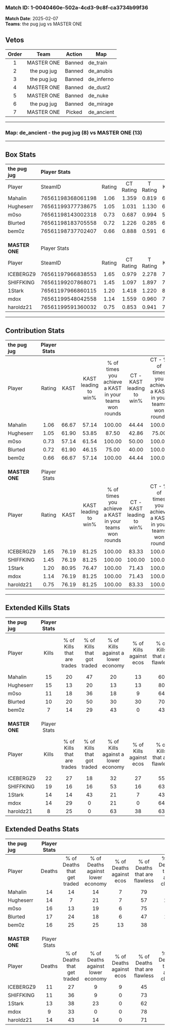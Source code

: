 ### Match ID: 1-0040460e-502a-4cd3-9c8f-ca3734b99f36  
**Match Date**: 2025-02-07  
**Teams**: the pug jug vs MASTER ONE  

## Vetos  

| Order | Team | Action | Map |
| :---: | :--: | :----: | --- |
| 1 | MASTER ONE | Banned | de_train |
| 2 | the pug jug | Banned | de_anubis |
| 3 | the pug jug | Banned | de_inferno |
| 4 | MASTER ONE | Banned | de_dust2 |
| 5 | MASTER ONE | Banned | de_nuke |
| 6 | the pug jug | Banned | de_mirage |
| 7 | MASTER ONE | Picked | de_ancient |

---  

### **Map**: de_ancient - the pug jug (8) vs MASTER ONE (13)  
---  

## Box Stats  

| **the pug jug** | Player Stats      |        |           |          |       |       |       |         |        |      |     |
| :- | :- | :-: | :-: | :-: | :-: | :-: | :-: | :-: | :-: | :-: | :-: |
| Player          | SteamID           | Rating | CT Rating | T Rating | KAST  |  ADR  | Kills | Assists | Deaths | K/D  | HS% |
| Mahalin         | 76561198368061198 |  1.06  |   1.359   |  0.819   | 66.67 | 75.5  |  15   |    2    |   14   | 1.07 | 60  |
| Hugheserr       | 76561199377738675 |  1.05  |   1.031   |  1.130   | 61.90 | 82.0  |  15   |    2    |   14   | 1.07 | 46  |
| m0so            | 76561198143002318 |  0.73  |   0.687   |  0.994   | 57.14 | 57.9  |  11   |    4    |   16   | 0.69 | 27  |
| Blurted         | 76561198183705558 |  0.72  |   1.226   |  0.285   | 61.90 | 63.7  |  10   |    4    |   17   | 0.59 | 80  |
| bem0z           | 76561198737702407 |  0.66  |   0.888   |  0.591   | 66.67 | 57.5  |   7   |    9    |   16   | 0.44 | 57  |
|                 |                   |        |           |          |       |       |       |         |        |      |     |
|                 |                   |        |           |          |       |       |       |         |        |      |     |
|                 |                   |        |           |          |       |       |       |         |        |      |     |
| **MASTER ONE**  | Player Stats      |        |           |          |       |       |       |         |        |      |     |
| Player          | SteamID           | Rating | CT Rating | T Rating | KAST  |  ADR  | Kills | Assists | Deaths | K/D  | HS% |
| ICEBERGZ9       | 76561197966838553 |  1.65  |   0.979   |  2.278   | 76.19 | 113.5 |  22   |    8    |   11   | 2.00 | 63  |
| SHIFFKING       | 76561199207868071 |  1.45  |   1.097   |  1.897   | 76.19 | 97.9  |  19   |    4    |   11   | 1.73 | 68  |
| 1Stark          | 76561197966860115 |  1.20  |   1.418   |  1.220   | 80.95 | 79.7  |  14   |    9    |   13   | 1.08 | 64  |
| mdox            | 76561199548042558 |  1.14  |   1.559   |  0.960   | 76.19 | 51.8  |  14   |    2    |   9    | 1.56 | 35  |
| haroldz21       | 76561199591360032 |  0.75  |   0.853   |  0.941   | 76.19 | 43.9  |   8   |    4    |   14   | 0.57 | 37  |
---  

## Contribution Stats  

| **the pug jug** | Player Stats |       |                      |                                                        |                           |                                                             |                          |                                                            |
| :- | :-: | :-: | :-: | :-: | :-: | :-: | :-: | :-: |
| Player          |    Rating    | KAST  | KAST leading to win% | % of times you achieve a KAST in your teams won rounds | CT - KAST leading to win% | CT - % of times you achieve a KAST in your teams won rounds | T - KAST leading to win% | T - % of times you achieve a KAST in your teams won rounds |
| Mahalin         |     1.06     | 66.67 |        57.14         |                         100.00                         |           44.44           |                           100.00                            |          80.00           |                           100.00                           |
| Hugheserr       |     1.05     | 61.90 |        53.85         |                         87.50                          |           42.86           |                            75.00                            |          66.67           |                           100.00                           |
| m0so            |     0.73     | 57.14 |        61.54         |                         100.00                         |           50.00           |                           100.00                            |          80.00           |                           100.00                           |
| Blurted         |     0.72     | 61.90 |        46.15         |                         75.00                          |           40.00           |                           100.00                            |          66.67           |                           50.00                            |
| bem0z           |     0.66     | 66.67 |        57.14         |                         100.00                         |           44.44           |                           100.00                            |          80.00           |                           100.00                           |
|                 |              |       |                      |                                                        |                           |                                                             |                          |                                                            |
|                 |              |       |                      |                                                        |                           |                                                             |                          |                                                            |
|                 |              |       |                      |                                                        |                           |                                                             |                          |                                                            |
| **MASTER ONE**  | Player Stats |       |                      |                                                        |                           |                                                             |                          |                                                            |
| Player          |    Rating    | KAST  | KAST leading to win% | % of times you achieve a KAST in your teams won rounds | CT - KAST leading to win% | CT - % of times you achieve a KAST in your teams won rounds | T - KAST leading to win% | T - % of times you achieve a KAST in your teams won rounds |
| ICEBERGZ9       |     1.65     | 76.19 |        81.25         |                         100.00                         |           83.33           |                           100.00                            |          80.00           |                           100.00                           |
| SHIFFKING       |     1.45     | 76.19 |        81.25         |                         100.00                         |          100.00           |                           100.00                            |          72.73           |                           100.00                           |
| 1Stark          |     1.20     | 80.95 |        76.47         |                         100.00                         |           71.43           |                           100.00                            |          80.00           |                           100.00                           |
| mdox            |     1.14     | 76.19 |        81.25         |                         100.00                         |           71.43           |                           100.00                            |          88.89           |                           100.00                           |
| haroldz21       |     0.75     | 76.19 |        81.25         |                         100.00                         |           83.33           |                           100.00                            |          80.00           |                           100.00                           |
---  

## Extended Kills Stats  

| **the pug jug** | Player Stats |                            |                            |                                    |                         |                              |                                 |                                       |                    |           |
| :- | :-: | :-: | :-: | :-: | :-: | :-: | :-: | :-: | :-: | :-: |
| Player          |    Kills     | % of Kills that are trades | % of Kills that got traded | % of Kills against a lower economy | % of Kills against ecos | % of Kills that are flawless | % of Kills that are close duels | % of Kills that are assisted by flash | Pistol Round Kills | AWP Kills |
| Mahalin         |      15      |             20             |             47             |                 20                 |           13            |              60              |                0                |                   0                   |         4          |     3     |
| Hugheserr       |      15      |             13             |             20             |                 13                 |           13            |              80              |                0                |                   7                   |         3          |     0     |
| m0so            |      11      |             18             |             36             |                 18                 |            9            |              64              |                9                |                   0                   |         3          |     4     |
| Blurted         |      10      |             20             |             50             |                 30                 |           30            |              70              |                0                |                  10                   |         0          |     0     |
| bem0z           |      7       |             14             |             29             |                 43                 |            0            |              43              |               14                |                   0                   |         0          |     0     |
|                 |              |                            |                            |                                    |                         |                              |                                 |                                       |                    |           |
|                 |              |                            |                            |                                    |                         |                              |                                 |                                       |                    |           |
|                 |              |                            |                            |                                    |                         |                              |                                 |                                       |                    |           |
| **MASTER ONE**  | Player Stats |                            |                            |                                    |                         |                              |                                 |                                       |                    |           |
| Player          |    Kills     | % of Kills that are trades | % of Kills that got traded | % of Kills against a lower economy | % of Kills against ecos | % of Kills that are flawless | % of Kills that are close duels | % of Kills that are assisted by flash | Pistol Round Kills | AWP Kills |
| ICEBERGZ9       |      22      |             27             |             18             |                 32                 |           27            |              55              |                0                |                   0                   |         0          |     0     |
| SHIFFKING       |      19      |             16             |             16             |                 53                 |           16            |              63              |               11                |                   0                   |         1          |     0     |
| 1Stark          |      14      |             14             |             43             |                 21                 |            7            |              43              |               14                |                   0                   |         2          |     1     |
| mdox            |      14      |             29             |             0              |                 21                 |            0            |              64              |                7                |                   0                   |         1          |     0     |
| haroldz21       |      8       |             25             |             0              |                 63                 |           38            |              63              |               13                |                   0                   |         0          |     0     |
## Extended Deaths Stats  

| **the pug jug** | Player Stats |                             |                                   |                          |                               |                            |                           |               |
| :- | :-: | :-: | :-: | :-: | :-: | :-: | :-: | :-: |
| Player          |    Deaths    | % of Deaths that get traded | % of Deaths against lower economy | % of Deaths against ecos | % of Deaths that are flawless | % of Deaths that are close | % of Deaths while blinded | Deaths to AWP |
| Mahalin         |      14      |             14              |                14                 |            7             |              79               |             0              |             0             |       0       |
| Hugheserr       |      14      |              7              |                21                 |            7             |              57               |             21             |             0             |       0       |
| m0so            |      16      |             13              |                19                 |            6             |              75               |             0              |             0             |       0       |
| Blurted         |      17      |             24              |                18                 |            6             |              47               |             12             |             0             |       0       |
| bem0z           |      16      |             25              |                25                 |            13            |              38               |             6              |             0             |       1       |
|                 |              |                             |                                   |                          |                               |                            |                           |               |
|                 |              |                             |                                   |                          |                               |                            |                           |               |
|                 |              |                             |                                   |                          |                               |                            |                           |               |
| **MASTER ONE**  | Player Stats |                             |                                   |                          |                               |                            |                           |               |
| Player          |    Deaths    | % of Deaths that get traded | % of Deaths against lower economy | % of Deaths against ecos | % of Deaths that are flawless | % of Deaths that are close | % of Deaths while blinded | Deaths to AWP |
| ICEBERGZ9       |      11      |             27              |                 9                 |            9             |              45               |             9              |             0             |       0       |
| SHIFFKING       |      11      |             36              |                 9                 |            0             |              73               |             9              |             0             |       3       |
| 1Stark          |      13      |             38              |                23                 |            0             |              62               |             0              |             8             |       0       |
| mdox            |      9       |             33              |                 0                 |            0             |              78               |             0              |            11             |       1       |
| haroldz21       |      14      |             43              |                14                 |            0             |              71               |             0              |             0             |       3       |
